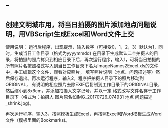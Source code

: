 # -
创建文明城市用，将当日拍摄的图片添加地点问题说明，用VBScript生成Excel和Word文件上交
----------------------
使用说明：
    运行后程序，出现提示，输入数字（可接受0，1，2，3）默认为1，同时，生成当日工作目录（格式为yyyymmdd)
    在目录下生成默认二个拍摄人的目录，将拍摄的照片拷贝到相应目录下后，再次运行程序，输入1，可将当日拍摄的
所有照片名按照格式写入到当日工作目录下名为ImageNames2Excel.xls的文件中，手工编辑这个文件，观看对应照片，
填写照片说明（地点、问题描述等）然后保存退出。再次运行程序，输入2，程序把拍摄人目录下的照片移动到ORIGINAL，
有说明的相应照片去除EXIF后复制到工作目录下的ORIGINAL目录，然后缩小到8x6cm，并添加拍摄人文字记号，并以一定
格式改写文件名存于工作目录下（格式为：拍摄人 图片原名如IMG_20170726_074931 地点 问题描述_shrink.jpg)。

再次运行程序，输入3，按照模板生成Excel，再按照Excel和Word模板生成Word文件（模板里面的Bookmarks)。

